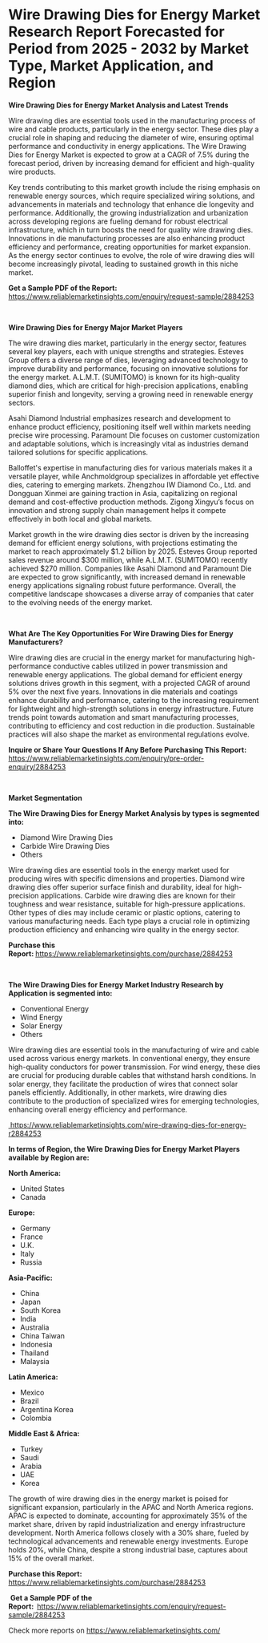 <p><h1>Wire Drawing Dies for Energy Market Research Report Forecasted for Period from 2025 -  2032 by Market Type, Market Application, and Region</h1></p><p><strong>Wire Drawing Dies for Energy Market Analysis and Latest Trends</strong></p>
<p><p>Wire drawing dies are essential tools used in the manufacturing process of wire and cable products, particularly in the energy sector. These dies play a crucial role in shaping and reducing the diameter of wire, ensuring optimal performance and conductivity in energy applications. The Wire Drawing Dies for Energy Market is expected to grow at a CAGR of 7.5% during the forecast period, driven by increasing demand for efficient and high-quality wire products.</p><p>Key trends contributing to this market growth include the rising emphasis on renewable energy sources, which require specialized wiring solutions, and advancements in materials and technology that enhance die longevity and performance. Additionally, the growing industrialization and urbanization across developing regions are fueling demand for robust electrical infrastructure, which in turn boosts the need for quality wire drawing dies. Innovations in die manufacturing processes are also enhancing product efficiency and performance, creating opportunities for market expansion. As the energy sector continues to evolve, the role of wire drawing dies will become increasingly pivotal, leading to sustained growth in this niche market.</p></p>
<p><strong>Get a Sample PDF of the Report:&nbsp;</strong> <a href="https://www.reliablemarketinsights.com/enquiry/request-sample/2884253?utm_campaign=2769&utm_medium=2&utm_source=Github&utm_content=ia&utm_term=13032025&utm_id=wire-drawing-dies-for-energy">https://www.reliablemarketinsights.com/enquiry/request-sample/2884253</a></p>
<p>&nbsp;</p>
<p><strong>Wire Drawing Dies for Energy Major Market Players</strong></p>
<p><p>The wire drawing dies market, particularly in the energy sector, features several key players, each with unique strengths and strategies. Esteves Group offers a diverse range of dies, leveraging advanced technology to improve durability and performance, focusing on innovative solutions for the energy market. A.L.M.T. (SUMITOMO) is known for its high-quality diamond dies, which are critical for high-precision applications, enabling superior finish and longevity, serving a growing need in renewable energy sectors.</p><p>Asahi Diamond Industrial emphasizes research and development to enhance product efficiency, positioning itself well within markets needing precise wire processing. Paramount Die focuses on customer customization and adaptable solutions, which is increasingly vital as industries demand tailored solutions for specific applications. </p><p>Balloffet's expertise in manufacturing dies for various materials makes it a versatile player, while Anchmoldgroup specializes in affordable yet effective dies, catering to emerging markets. Zhengzhou IW Diamond Co., Ltd. and Dongguan Xinmei are gaining traction in Asia, capitalizing on regional demand and cost-effective production methods. Zigong Xingyu’s focus on innovation and strong supply chain management helps it compete effectively in both local and global markets.</p><p>Market growth in the wire drawing dies sector is driven by the increasing demand for efficient energy solutions, with projections estimating the market to reach approximately $1.2 billion by 2025. Esteves Group reported sales revenue around $300 million, while A.L.M.T. (SUMITOMO) recently achieved $270 million. Companies like Asahi Diamond and Paramount Die are expected to grow significantly, with increased demand in renewable energy applications signaling robust future performance. Overall, the competitive landscape showcases a diverse array of companies that cater to the evolving needs of the energy market.</p></p>
<p>&nbsp;</p>
<p><strong>What Are The Key Opportunities For Wire Drawing Dies for Energy Manufacturers?</strong></p>
<p><p>Wire drawing dies are crucial in the energy market for manufacturing high-performance conductive cables utilized in power transmission and renewable energy applications. The global demand for efficient energy solutions drives growth in this segment, with a projected CAGR of around 5% over the next five years. Innovations in die materials and coatings enhance durability and performance, catering to the increasing requirement for lightweight and high-strength solutions in energy infrastructure. Future trends point towards automation and smart manufacturing processes, contributing to efficiency and cost reduction in die production. Sustainable practices will also shape the market as environmental regulations evolve.</p></p>
<p><strong>Inquire or Share Your Questions If Any Before Purchasing This Report:</strong> <a href="https://www.reliablemarketinsights.com/enquiry/pre-order-enquiry/2884253?utm_campaign=2769&utm_medium=2&utm_source=Github&utm_content=ia&utm_term=13032025&utm_id=wire-drawing-dies-for-energy">https://www.reliablemarketinsights.com/enquiry/pre-order-enquiry/2884253</a></p>
<p>&nbsp;</p>
<p><strong>Market Segmentation</strong></p>
<p><strong>The Wire Drawing Dies for Energy Market Analysis by types is segmented into:</strong></p>
<p><ul><li> Diamond Wire Drawing Dies</li><li>Carbide Wire Drawing Dies</li><li>Others</li></ul></p>
<p><p>Wire drawing dies are essential tools in the energy market used for producing wires with specific dimensions and properties. Diamond wire drawing dies offer superior surface finish and durability, ideal for high-precision applications. Carbide wire drawing dies are known for their toughness and wear resistance, suitable for high-pressure applications. Other types of dies may include ceramic or plastic options, catering to various manufacturing needs. Each type plays a crucial role in optimizing production efficiency and enhancing wire quality in the energy sector.</p></p>
<p><strong>Purchase this Report:&nbsp;</strong><a href="https://www.reliablemarketinsights.com/purchase/2884253?utm_campaign=2769&utm_medium=2&utm_source=Github&utm_content=ia&utm_term=13032025&utm_id=wire-drawing-dies-for-energy">https://www.reliablemarketinsights.com/purchase/2884253</a></p>
<p>&nbsp;</p>
<p><strong>The Wire Drawing Dies for Energy Market Industry Research by Application is segmented into:</strong></p>
<p><ul><li>Conventional Energy</li><li>Wind Energy</li><li>Solar Energy</li><li>Others</li></ul></p>
<p><p>Wire drawing dies are essential tools in the manufacturing of wire and cable used across various energy markets. In conventional energy, they ensure high-quality conductors for power transmission. For wind energy, these dies are crucial for producing durable cables that withstand harsh conditions. In solar energy, they facilitate the production of wires that connect solar panels efficiently. Additionally, in other markets, wire drawing dies contribute to the production of specialized wires for emerging technologies, enhancing overall energy efficiency and performance.</p></p>
<p><a href="https://www.reliablemarketinsights.com/wire-drawing-dies-for-energy-r2884253?utm_campaign=2769&utm_medium=2&utm_source=Github&utm_content=ia&utm_term=13032025&utm_id=wire-drawing-dies-for-energy">&nbsp;https://www.reliablemarketinsights.com/wire-drawing-dies-for-energy-r2884253</a></p>
<p><strong>In terms of Region, the Wire Drawing Dies for Energy Market Players available by Region are:</strong></p>
<p>
    <p> <strong> North America: </strong>
        <ul>
            <li>United States</li>
            <li>Canada</li>
        </ul>
        </p> 
    <p> <strong> Europe: </strong>
        <ul>
            <li>Germany</li>
            <li>France</li>
            <li>U.K.</li>
            <li>Italy</li>
            <li>Russia</li>
        </ul>
        </p> 
    <p> <strong> Asia-Pacific: </strong>
        <ul>
            <li>China</li>
            <li>Japan</li>
            <li>South Korea</li>
            <li>India</li>
            <li>Australia</li>
            <li>China Taiwan</li>
            <li>Indonesia</li>
            <li>Thailand</li>
            <li>Malaysia</li>
        </ul>
        </p> 
    <p> <strong> Latin America: </strong>
        <ul>
            <li>Mexico</li>
            <li>Brazil</li>
            <li>Argentina Korea</li>
            <li>Colombia</li>
        </ul>
        </p> 
    <p> <strong> Middle East & Africa: </strong>
        <ul>
            <li>Turkey</li>
            <li>Saudi</li>
            <li>Arabia</li>
            <li>UAE</li>
            <li>Korea</li>
        </ul>
    </p>
    </p>
<p><p>The growth of wire drawing dies in the energy market is poised for significant expansion, particularly in the APAC and North America regions. APAC is expected to dominate, accounting for approximately 35% of the market share, driven by rapid industrialization and energy infrastructure development. North America follows closely with a 30% share, fueled by technological advancements and renewable energy investments. Europe holds 20%, while China, despite a strong industrial base, captures about 15% of the overall market.</p></p>
<p><strong>Purchase this Report: </strong><a href="https://www.reliablemarketinsights.com/purchase/2884253?utm_campaign=2769&utm_medium=2&utm_source=Github&utm_content=ia&utm_term=13032025&utm_id=wire-drawing-dies-for-energy">https://www.reliablemarketinsights.com/purchase/2884253</a></p>
<p>&nbsp;<strong>Get a Sample PDF of the Report:&nbsp;&nbsp;</strong><a href="https://www.reliablemarketinsights.com/enquiry/request-sample/2884253?utm_campaign=2769&utm_medium=2&utm_source=Github&utm_content=ia&utm_term=13032025&utm_id=wire-drawing-dies-for-energy">https://www.reliablemarketinsights.com/enquiry/request-sample/2884253</a></p>
<p><strong></strong></p>
<p>Check more reports on <a href="https://www.reliablemarketinsights.com/?utm_campaign=2769&utm_medium=2&utm_source=Github&utm_content=ia&utm_term=13032025&utm_id=wire-drawing-dies-for-energy">https://www.reliablemarketinsights.com/</a></p>